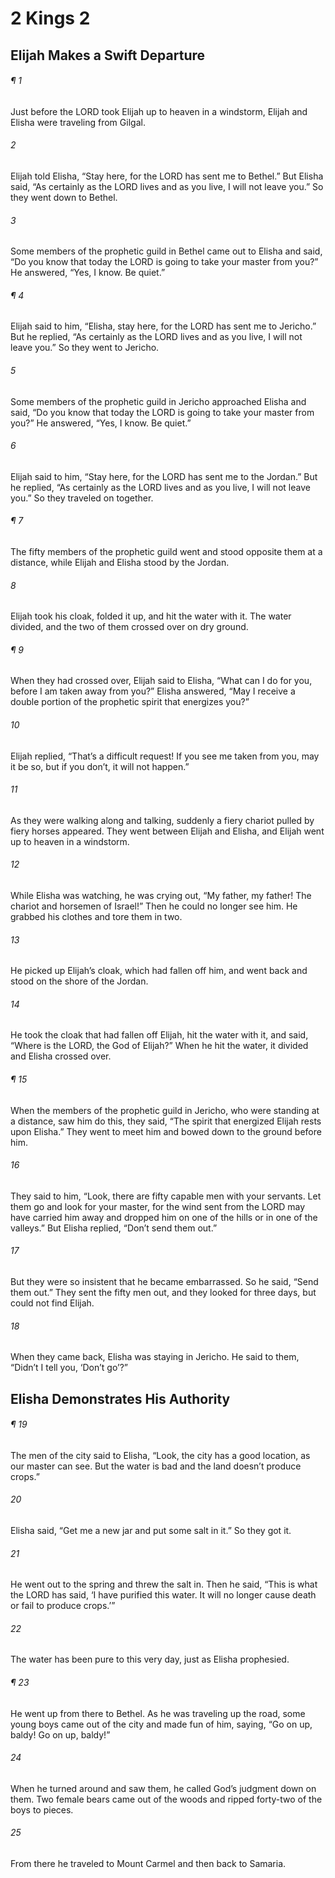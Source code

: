 # 2 Kings 2
## Elijah Makes a Swift Departure
###### ¶ 1
Just before the LORD took Elijah up to heaven in a windstorm, Elijah and Elisha were traveling from Gilgal.
###### 2
Elijah told Elisha, “Stay here, for the LORD has sent me to Bethel.” But Elisha said, “As certainly as the LORD lives and as you live, I will not leave you.” So they went down to Bethel.
###### 3
Some members of the prophetic guild in Bethel came out to Elisha and said, “Do you know that today the LORD is going to take your master from you?” He answered, “Yes, I know. Be quiet.”
###### ¶ 4
Elijah said to him, “Elisha, stay here, for the LORD has sent me to Jericho.” But he replied, “As certainly as the LORD lives and as you live, I will not leave you.” So they went to Jericho.
###### 5
Some members of the prophetic guild in Jericho approached Elisha and said, “Do you know that today the LORD is going to take your master from you?” He answered, “Yes, I know. Be quiet.”
###### 6
Elijah said to him, “Stay here, for the LORD has sent me to the Jordan.” But he replied, “As certainly as the LORD lives and as you live, I will not leave you.” So they traveled on together.
###### ¶ 7
The fifty members of the prophetic guild went and stood opposite them at a distance, while Elijah and Elisha stood by the Jordan.
###### 8
Elijah took his cloak, folded it up, and hit the water with it. The water divided, and the two of them crossed over on dry ground.
###### ¶ 9
When they had crossed over, Elijah said to Elisha, “What can I do for you, before I am taken away from you?” Elisha answered, “May I receive a double portion of the prophetic spirit that energizes you?”
###### 10
Elijah replied, “That’s a difficult request! If you see me taken from you, may it be so, but if you don’t, it will not happen.”
###### 11
As they were walking along and talking, suddenly a fiery chariot pulled by fiery horses appeared. They went between Elijah and Elisha, and Elijah went up to heaven in a windstorm.
###### 12
While Elisha was watching, he was crying out, “My father, my father! The chariot and horsemen of Israel!” Then he could no longer see him. He grabbed his clothes and tore them in two.
###### 13
He picked up Elijah’s cloak, which had fallen off him, and went back and stood on the shore of the Jordan.
###### 14
He took the cloak that had fallen off Elijah, hit the water with it, and said, “Where is the LORD, the God of Elijah?” When he hit the water, it divided and Elisha crossed over.
###### ¶ 15
When the members of the prophetic guild in Jericho, who were standing at a distance, saw him do this, they said, “The spirit that energized Elijah rests upon Elisha.” They went to meet him and bowed down to the ground before him.
###### 16
They said to him, “Look, there are fifty capable men with your servants. Let them go and look for your master, for the wind sent from the LORD may have carried him away and dropped him on one of the hills or in one of the valleys.” But Elisha replied, “Don’t send them out.”
###### 17
But they were so insistent that he became embarrassed. So he said, “Send them out.” They sent the fifty men out, and they looked for three days, but could not find Elijah.
###### 18
When they came back, Elisha was staying in Jericho. He said to them, “Didn’t I tell you, ‘Don’t go’?”
## Elisha Demonstrates His Authority
###### ¶ 19
The men of the city said to Elisha, “Look, the city has a good location, as our master can see. But the water is bad and the land doesn’t produce crops.”
###### 20
Elisha said, “Get me a new jar and put some salt in it.” So they got it.
###### 21
He went out to the spring and threw the salt in. Then he said, “This is what the LORD has said, ‘I have purified this water. It will no longer cause death or fail to produce crops.’”
###### 22
The water has been pure to this very day, just as Elisha prophesied.
###### ¶ 23
He went up from there to Bethel. As he was traveling up the road, some young boys came out of the city and made fun of him, saying, “Go on up, baldy! Go on up, baldy!”
###### 24
When he turned around and saw them, he called God’s judgment down on them. Two female bears came out of the woods and ripped forty-two of the boys to pieces.
###### 25
From there he traveled to Mount Carmel and then back to Samaria.
